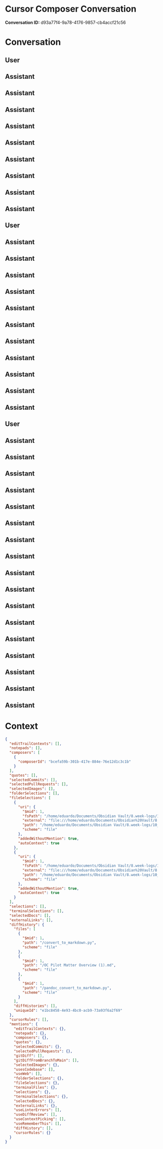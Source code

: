 # Cursor Composer Conversation

**Conversation ID:** d93a77f4-9a78-4176-9857-cb4accf21c56

# Conversation

## User



## Assistant



## Assistant



## Assistant



## Assistant



## Assistant



## Assistant



## Assistant



## Assistant



## Assistant



## User



## Assistant



## Assistant



## Assistant



## Assistant



## Assistant



## Assistant



## Assistant



## Assistant



## Assistant



## Assistant



## Assistant



## User



## Assistant



## Assistant



## Assistant



## Assistant



## Assistant



## Assistant



## Assistant



## Assistant



## Assistant



## Assistant



## Assistant



## Assistant



## Assistant



## Assistant



## Assistant



## Assistant



## Assistant



# Context

```json
{
  "editTrailContexts": [],
  "notepads": [],
  "composers": [
    {
      "composerId": "bcefa59b-301b-417e-884e-76e12d1c3c1b"
    }
  ],
  "quotes": [],
  "selectedCommits": [],
  "selectedPullRequests": [],
  "selectedImages": [],
  "folderSelections": [],
  "fileSelections": [
    {
      "uri": {
        "$mid": 1,
        "fsPath": "/home/eduardo/Documents/Obsidian Vault/8.week-logs/10_2025-03-02/Legal Engine/OC/convert_to_markdown.py",
        "external": "file:///home/eduardo/Documents/Obsidian%20Vault/8.week-logs/10_2025-03-02/Legal%20Engine/OC/convert_to_markdown.py",
        "path": "/home/eduardo/Documents/Obsidian Vault/8.week-logs/10_2025-03-02/Legal Engine/OC/convert_to_markdown.py",
        "scheme": "file"
      },
      "addedWithoutMention": true,
      "autoContext": true
    },
    {
      "uri": {
        "$mid": 1,
        "fsPath": "/home/eduardo/Documents/Obsidian Vault/8.week-logs/10_2025-03-02/Legal Engine/OC/OC Pilot Matter Overview (1).md",
        "external": "file:///home/eduardo/Documents/Obsidian%20Vault/8.week-logs/10_2025-03-02/Legal%20Engine/OC/OC%20Pilot%20Matter%20Overview%20%281%29.md",
        "path": "/home/eduardo/Documents/Obsidian Vault/8.week-logs/10_2025-03-02/Legal Engine/OC/OC Pilot Matter Overview (1).md",
        "scheme": "file"
      },
      "addedWithoutMention": true,
      "autoContext": true
    }
  ],
  "selections": [],
  "terminalSelections": [],
  "selectedDocs": [],
  "externalLinks": [],
  "diffHistory": {
    "files": [
      {
        "$mid": 1,
        "path": "/convert_to_markdown.py",
        "scheme": "file"
      },
      {
        "$mid": 1,
        "path": "/OC Pilot Matter Overview (1).md",
        "scheme": "file"
      },
      {
        "$mid": 1,
        "path": "/pandoc_convert_to_markdown.py",
        "scheme": "file"
      }
    ],
    "diffHistories": [],
    "uniqueId": "e1bc8458-4e93-4bc0-acb9-73a93f6a2f69"
  },
  "cursorRules": [],
  "mentions": {
    "editTrailContexts": {},
    "notepads": {},
    "composers": {},
    "quotes": {},
    "selectedCommits": {},
    "selectedPullRequests": {},
    "gitDiff": [],
    "gitDiffFromBranchToMain": [],
    "selectedImages": {},
    "usesCodebase": [],
    "useWeb": [],
    "folderSelections": {},
    "fileSelections": {},
    "terminalFiles": {},
    "selections": {},
    "terminalSelections": {},
    "selectedDocs": {},
    "externalLinks": {},
    "useLinterErrors": [],
    "useDiffReview": [],
    "useContextPicking": [],
    "useRememberThis": [],
    "diffHistory": [],
    "cursorRules": {}
  }
}
```

